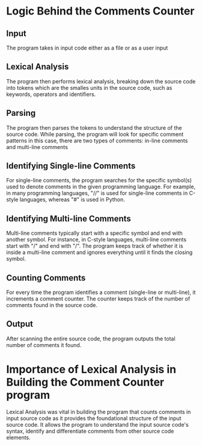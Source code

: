 # Logic Behind the Comments Counter
## Input
The program takes in input code either as a file or as a user input

## Lexical Analysis
The program then performs lexical analysis, breaking down the source code into tokens which are the smalles units in the source code, such as keywords, operators and identifiers.

## Parsing
The program then parses the tokens to understand the structure of the source code. While parsing, the program will look for specific comment patterns in this case, there are two types of comments: in-line comments and multi-line comments

## Identifying Single-line Comments
For single-line comments, the program searches for the specific symbol(s) used to denote comments in the given programming language. For example, in many programming languages, "//" is used for single-line comments in C-style languages, whereas "#" is used in Python.

## Identifying Multi-line Comments
Multi-line comments typically start with a specific symbol and end with another symbol. For instance, in C-style languages, multi-line comments start with "/" and end with "/". The program keeps track of whether it is inside a multi-line comment and ignores everything until it finds the closing symbol.

## Counting Comments
For every time the program identifies a comment (single-line or multi-line), it increments a comment counter. The counter keeps track of the number of comments found in the source code.

## Output
After scanning the entire source code, the program outputs the total number of comments it found.

# Importance of Lexical Analysis in Building the Comment Counter program
Lexical Analysis was vital in building the program that counts comments in input source code as it provides the foundational structure of the input source code. It allows the program to understand the input source code's syntax, identify and differentiate comments from other source code elements.